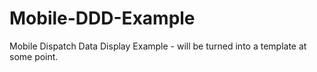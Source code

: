 # Mobile-DDD-Example
Mobile Dispatch Data Display Example - will be turned into a template at some point.
